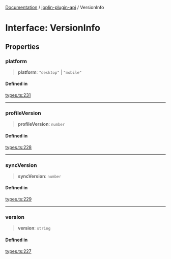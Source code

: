 [Documentation](../../packages.md) / [joplin-plugin-api](../index.md) / VersionInfo

# Interface: VersionInfo

## Properties

### platform

> **platform**: `"desktop"` \| `"mobile"`

#### Defined in

[types.ts:231](https://github.com/rxliuli/joplin-utils/blob/856dd8cbf75fe71932485581a99ca0e4ebcdd5e8/packages/joplin-plugin-api/src/types.ts#L231)

---

### profileVersion

> **profileVersion**: `number`

#### Defined in

[types.ts:228](https://github.com/rxliuli/joplin-utils/blob/856dd8cbf75fe71932485581a99ca0e4ebcdd5e8/packages/joplin-plugin-api/src/types.ts#L228)

---

### syncVersion

> **syncVersion**: `number`

#### Defined in

[types.ts:229](https://github.com/rxliuli/joplin-utils/blob/856dd8cbf75fe71932485581a99ca0e4ebcdd5e8/packages/joplin-plugin-api/src/types.ts#L229)

---

### version

> **version**: `string`

#### Defined in

[types.ts:227](https://github.com/rxliuli/joplin-utils/blob/856dd8cbf75fe71932485581a99ca0e4ebcdd5e8/packages/joplin-plugin-api/src/types.ts#L227)
